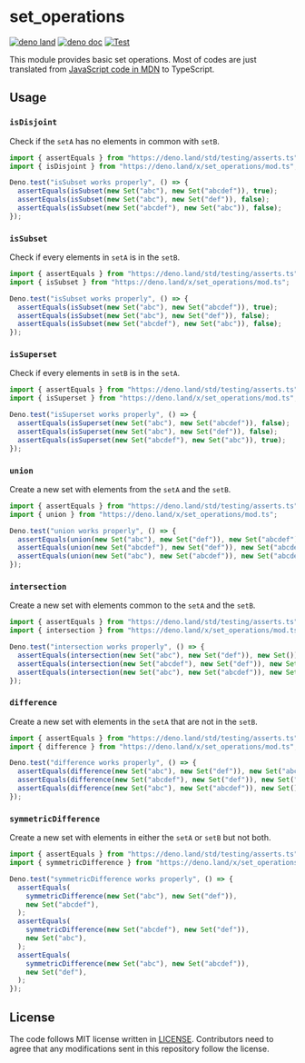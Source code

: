 # set_operations

[![deno land](http://img.shields.io/badge/available%20on-deno.land/x-lightgrey.svg?logo=deno)](https://deno.land/x/set_operations)
[![deno doc](https://doc.deno.land/badge.svg)](https://doc.deno.land/https/deno.land/x/set_operations/mod.ts)
[![Test](https://github.com/lambdalisue/deno-set-operations/workflows/Test/badge.svg)](https://github.com/lambdalisue/deno-set-operations/actions?query=workflow%3ATest)

This module provides basic set operations. Most of codes are just translated
from
[JavaScript code in MDN](https://developer.mozilla.org/en-US/docs/Web/JavaScript/Reference/Global_Objects/Set#implementing_basic_set_operations)
to TypeScript.

## Usage

### `isDisjoint`

Check if the `setA` has no elements in common with `setB`.

```typescript
import { assertEquals } from "https://deno.land/std/testing/asserts.ts";
import { isDisjoint } from "https://deno.land/x/set_operations/mod.ts";

Deno.test("isSubset works properly", () => {
  assertEquals(isSubset(new Set("abc"), new Set("abcdef")), true);
  assertEquals(isSubset(new Set("abc"), new Set("def")), false);
  assertEquals(isSubset(new Set("abcdef"), new Set("abc")), false);
});
```

### `isSubset`

Check if every elements in `setA` is in the `setB`.

```typescript
import { assertEquals } from "https://deno.land/std/testing/asserts.ts";
import { isSubset } from "https://deno.land/x/set_operations/mod.ts";

Deno.test("isSubset works properly", () => {
  assertEquals(isSubset(new Set("abc"), new Set("abcdef")), true);
  assertEquals(isSubset(new Set("abc"), new Set("def")), false);
  assertEquals(isSubset(new Set("abcdef"), new Set("abc")), false);
});
```

### `isSuperset`

Check if every elements in `setB` is in the `setA`.

```typescript
import { assertEquals } from "https://deno.land/std/testing/asserts.ts";
import { isSuperset } from "https://deno.land/x/set_operations/mod.ts";

Deno.test("isSuperset works properly", () => {
  assertEquals(isSuperset(new Set("abc"), new Set("abcdef")), false);
  assertEquals(isSuperset(new Set("abc"), new Set("def")), false);
  assertEquals(isSuperset(new Set("abcdef"), new Set("abc")), true);
});
```

### `union`

Create a new set with elements from the `setA` and the `setB`.

```typescript
import { assertEquals } from "https://deno.land/std/testing/asserts.ts";
import { union } from "https://deno.land/x/set_operations/mod.ts";

Deno.test("union works properly", () => {
  assertEquals(union(new Set("abc"), new Set("def")), new Set("abcdef"));
  assertEquals(union(new Set("abcdef"), new Set("def")), new Set("abcdef"));
  assertEquals(union(new Set("abc"), new Set("abcdef")), new Set("abcdef"));
});
```

### `intersection`

Create a new set with elements common to the `setA` and the `setB`.

```typescript
import { assertEquals } from "https://deno.land/std/testing/asserts.ts";
import { intersection } from "https://deno.land/x/set_operations/mod.ts";

Deno.test("intersection works properly", () => {
  assertEquals(intersection(new Set("abc"), new Set("def")), new Set());
  assertEquals(intersection(new Set("abcdef"), new Set("def")), new Set("def"));
  assertEquals(intersection(new Set("abc"), new Set("abcdef")), new Set("abc"));
});
```

### `difference`

Create a new set with elements in the `setA` that are not in the `setB`.

```typescript
import { assertEquals } from "https://deno.land/std/testing/asserts.ts";
import { difference } from "https://deno.land/x/set_operations/mod.ts";

Deno.test("difference works properly", () => {
  assertEquals(difference(new Set("abc"), new Set("def")), new Set("abc"));
  assertEquals(difference(new Set("abcdef"), new Set("def")), new Set("abc"));
  assertEquals(difference(new Set("abc"), new Set("abcdef")), new Set());
});
```

### `symmetricDifference`

Create a new set with elements in either the `setA` or `setB` but not both.

```typescript
import { assertEquals } from "https://deno.land/std/testing/asserts.ts";
import { symmetricDifference } from "https://deno.land/x/set_operations/mod.ts";

Deno.test("symmetricDifference works properly", () => {
  assertEquals(
    symmetricDifference(new Set("abc"), new Set("def")),
    new Set("abcdef"),
  );
  assertEquals(
    symmetricDifference(new Set("abcdef"), new Set("def")),
    new Set("abc"),
  );
  assertEquals(
    symmetricDifference(new Set("abc"), new Set("abcdef")),
    new Set("def"),
  );
});
```

## License

The code follows MIT license written in [LICENSE](./LICENSE). Contributors need
to agree that any modifications sent in this repository follow the license.
